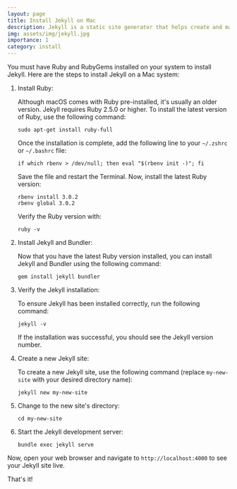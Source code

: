 ```yaml
---
layout: page
title: Install Jekyll on Mac
description: Jekyll is a static site generator that helps create and manage websites without a database or server-side scripting.
img: assets/img/jekyll.jpg
importance: 1
category: install
---
```


You must have Ruby and RubyGems installed on your system to install Jekyll. Here are the steps to install Jekyll on a Mac system:

1. Install Ruby:

    Although macOS comes with Ruby pre-installed, it's usually an older version. Jekyll requires Ruby 2.5.0 or higher. 
    To install the latest version of Ruby, use the following command:

    ```
    sudo apt-get install ruby-full
    ```
    Once the installation is complete, add the following line to your `~/.zshrc` or `~/.bashrc` file:

    ```
    if which rbenv > /dev/null; then eval "$(rbenv init -)"; fi
    ```
    Save the file and restart the Terminal. Now, install the latest Ruby version:

    ```
    rbenv install 3.0.2
    rbenv global 3.0.2
    ```

    Verify the Ruby version with:

    ```
    ruby -v
    ```
2. Install Jekyll and Bundler:

    Now that you have the latest Ruby version installed, you can install Jekyll and Bundler using the following command:

    ```
    gem install jekyll bundler
    ```

4. Verify the Jekyll installation:

    To ensure Jekyll has been installed correctly, run the following command:

    ```
    jekyll -v
    ```
    If the installation was successful, you should see the Jekyll version number.

5. Create a new Jekyll site:

    To create a new Jekyll site, use the following command (replace `my-new-site` with your desired directory name):

    ```
    jekyll new my-new-site
    ```

6. Change to the new site's directory:

    ```
    cd my-new-site
    ```

7. Start the Jekyll development server:

    ```
    bundle exec jekyll serve
    ```
Now, open your web browser and navigate to `http://localhost:4000` to see your Jekyll site live.

That's it!
